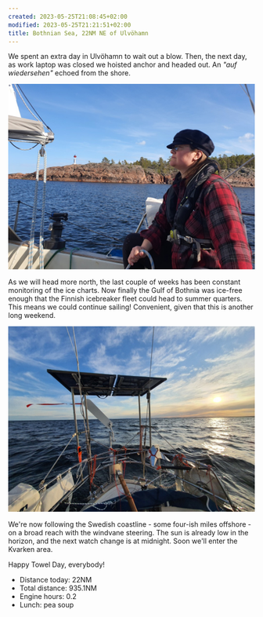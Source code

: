 ```yaml
---
created: 2023-05-25T21:08:45+02:00
modified: 2023-05-25T21:21:51+02:00
title: Bothnian Sea, 22NM NE of Ulvöhamn
---
```


We spent an extra day in Ulvöhamn to wait out a blow. Then, the next day, as work laptop was closed we hoisted anchor and headed out. An _"auf wiedersehen"_ echoed from the shore.

![Image](../2023/1aa2755a66a2da6c8c9aebf8e837201f.jpg) 

As we will head more north, the last couple of weeks has been constant monitoring of the ice charts. Now finally the Gulf of Bothnia was ice-free enough that the Finnish icebreaker fleet could head to summer quarters. This means we could continue sailing! Convenient, given that this is another long weekend.

![Image](../2023/5b9073550846e8db62abe172456e5fd0.jpg) 

We're now following the Swedish coastline - some four-ish miles offshore - on a broad reach with the windvane steering. The sun is already low in the horizon, and the next watch change is at midnight. Soon we'll enter the Kvarken area. 

Happy Towel Day, everybody!

* Distance today: 22NM
* Total distance: 935.1NM
* Engine hours: 0.2
* Lunch: pea soup
